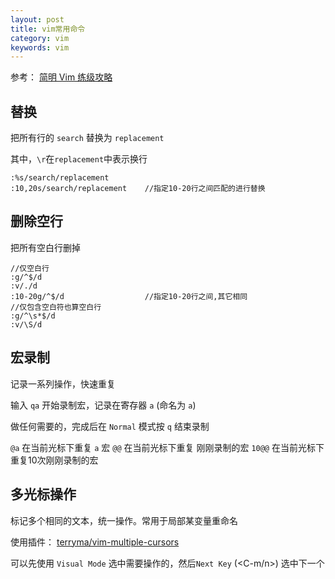 ```yaml
---
layout: post
title: vim常用命令
category: vim
keywords: vim
---
```


参考： [简明 Vim 练级攻略](http://coolshell.cn/articles/5426.html)

## 替换

把所有行的 `search` 替换为 `replacement`

其中，`\r`在`replacement`中表示换行

```
:%s/search/replacement
:10,20s/search/replacement    //指定10-20行之间匹配的进行替换
```

## 删除空行

把所有空白行删掉

```
//仅空白行
:g/^$/d
:v/./d
:10-20g/^$/d                  //指定10-20行之间,其它相同
//仅包含空白符也算空白行
:g/^\s*$/d
:v/\S/d
```

## 宏录制

记录一系列操作，快速重复

输入 `qa` 开始录制宏，记录在寄存器 `a` (命名为 `a`)

做任何需要的，完成后在 `Normal` 模式按 `q` 结束录制

`@a` 在当前光标下重复 `a` 宏
`@@` 在当前光标下重复 刚刚录制的宏
`10@@` 在当前光标下重复10次刚刚录制的宏


## 多光标操作

标记多个相同的文本，统一操作。常用于局部某变量重命名

使用插件： [terryma/vim-multiple-cursors](https://github.com/terryma/vim-multiple-cursors)

可以先使用 `Visual Mode` 选中需要操作的，然后`Next Key` (<C-m/n>) 选中下一个
